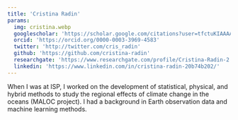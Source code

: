 ```yaml
---
title: 'Cristina Radin'
params:
  img: cristina.webp
  googlescholar: 'https://scholar.google.com/citations?user=tfctuKIAAAAJ&hl=es&authuser=1'
  orcid: 'https://orcid.org/0000-0003-3969-4583'
  twitter: 'http://twitter.com/cris_radin'
  github: 'https://github.com/cristina-radin'
  researchgate: 'https://www.researchgate.com/profile/Cristina-Radin-2'
  linkedin: 'https://www.linkedin.com/in/cristina-radin-20b74b202/'
---
```


When I was at ISP, I worked on the development of statistical, physical, and hybrid methods to study the regional effects of climate change in the oceans (MALOC project). I had a background in Earth observation data and machine learning methods.